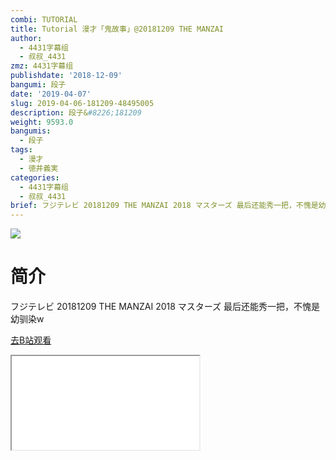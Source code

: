 ```yaml
---
combi: TUTORIAL
title: Tutorial 漫才「鬼故事」@20181209 THE MANZAI
author:
  - 4431字幕组
  - 叔叔_4431
zmz: 4431字幕组
publishdate: '2018-12-09'
bangumi: 段子
date: '2019-04-07'
slug: 2019-04-06-181209-48495005
description: 段子&#8226;181209
weight: 9593.0
bangumis:
  - 段子
tags:
  - 漫才
  - 徳井義実
categories:
  - 4431字幕组
  - 叔叔_4431
brief: フジテレビ 20181209 THE MANZAI 2018 マスターズ 最后还能秀一把，不愧是幼驯染w
---
```

![](https://raw.githubusercontent.com/tcgriffith/owaraisite/master/static/tmpimg/0CL3nm3.jpg)
# 简介  
フジテレビ 20181209 THE MANZAI 2018 マスターズ
最后还能秀一把，不愧是幼驯染w  

[去B站观看](https://www.bilibili.com/video/av48495005/)
<div class ="resp-container"><iframe class="testiframe" src="//player.bilibili.com/player.html?aid=48495005"", scrolling="no", allowfullscreen="true" > </iframe></div> 
